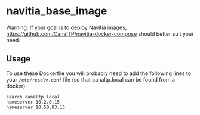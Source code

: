 # navitia_base_image


Warning: If your goal is to deploy Navitia images, https://github.com/CanalTP/navitia-docker-compose should better suit your need.


## Usage

To use these Dockerfile you will probably need to add the following lines to your `/etc/resolv.conf` file (so that canaltp.local can be found from a docker):
```
search canaltp.local
nameserver 10.2.0.15
nameserver 10.50.83.15
```
